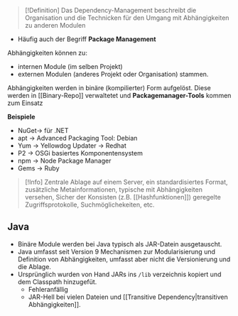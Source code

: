 >[!Definition]
>Das Dependency-Management beschreibt die Organisation und die Technicken für den Umgang mit Abhängigkeiten zu anderen Modulen

- Häufig auch der Begriff **Package Management**

Abhängigkeiten können zu:
- internen Module (im selben Projekt)
- externen Modulen (anderes Projekt oder Organisation)
stammen.

Abhängigkeiten werden in binäre (kompilierter) Form aufgelöst. Diese werden in [[Binary-Repo]] verwaltetet und **Packagemanager-Tools** kommen zum Einsatz

**Beispiele**
- NuGet-> für .NET
- apt -> Advanced Packaging Tool: Debian
- Yum -> Yellowdog Updater -> Redhat
- P2 -> OSGi basiertes Komponentensystem
- npm -> Node Package Manager
- Gems -> Ruby

>[!Info]
>Zentrale Ablage auf einem Server, ein standardisiertes Format, zusätzliche Metainformationen, typische mit Abhängigkeiten versehen, Sicher der Konsisten (z.B. [[Hashfunktionen]]) geregelte Zugriffsprotokolle, Suchmöglichekeiten, etc.

## Java
- Binäre Module werden bei Java typisch als JAR-Datein ausgetauscht.
- Java umfasst seit Version 9 Mechanismen zur Modularisierung und Definition von Abhängigkeiten, umfasst aber nicht die Versionierung und die Ablage.
- Ursprünglich wurden von Hand JARs ins `/lib` verzeichnis kopiert und dem Classpath hinzugefüt.
	- Fehleranfällig
	- JAR-Hell bei vielen Dateien und [[Transitive Dependency|transitiven Abhängigkeiten]].

